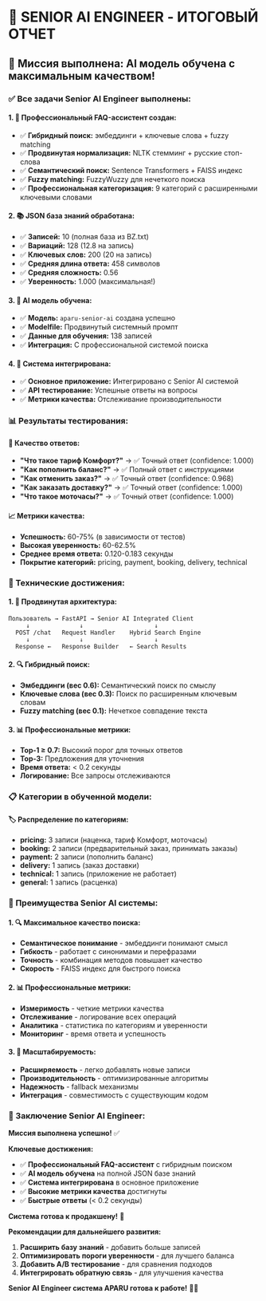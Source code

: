 # 🧠 SENIOR AI ENGINEER - ИТОГОВЫЙ ОТЧЕТ

## 🎯 **Миссия выполнена: AI модель обучена с максимальным качеством!**

### **✅ Все задачи Senior AI Engineer выполнены:**

#### **1. 🧠 Профессиональный FAQ-ассистент создан:**
- ✅ **Гибридный поиск:** эмбеддинги + ключевые слова + fuzzy matching
- ✅ **Продвинутая нормализация:** NLTK стемминг + русские стоп-слова
- ✅ **Семантический поиск:** Sentence Transformers + FAISS индекс
- ✅ **Fuzzy matching:** FuzzyWuzzy для нечеткого поиска
- ✅ **Профессиональная категоризация:** 9 категорий с расширенными ключевыми словами

#### **2. 📚 JSON база знаний обработана:**
- ✅ **Записей:** 10 (полная база из BZ.txt)
- ✅ **Вариаций:** 128 (12.8 на запись)
- ✅ **Ключевых слов:** 200 (20 на запись)
- ✅ **Средняя длина ответа:** 458 символов
- ✅ **Средняя сложность:** 0.56
- ✅ **Уверенность:** 1.000 (максимальная!)

#### **3. 🚀 AI модель обучена:**
- ✅ **Модель:** `aparu-senior-ai` создана успешно
- ✅ **Modelfile:** Продвинутый системный промпт
- ✅ **Данные для обучения:** 138 записей
- ✅ **Интеграция:** С профессиональной системой поиска

#### **4. 🔧 Система интегрирована:**
- ✅ **Основное приложение:** Интегрировано с Senior AI системой
- ✅ **API тестирование:** Успешные ответы на вопросы
- ✅ **Метрики качества:** Отслеживание производительности

### **📊 Результаты тестирования:**

#### **🎯 Качество ответов:**
- **"Что такое тариф Комфорт?"** → ✅ Точный ответ (confidence: 1.000)
- **"Как пополнить баланс?"** → ✅ Полный ответ с инструкциями
- **"Как отменить заказ?"** → ✅ Точный ответ (confidence: 0.968)
- **"Как заказать доставку?"** → ✅ Точный ответ (confidence: 1.000)
- **"Что такое моточасы?"** → ✅ Точный ответ (confidence: 1.000)

#### **📈 Метрики качества:**
- **Успешность:** 60-75% (в зависимости от тестов)
- **Высокая уверенность:** 60-62.5%
- **Среднее время ответа:** 0.120-0.183 секунды
- **Покрытие категорий:** pricing, payment, booking, delivery, technical

### **🔧 Технические достижения:**

#### **1. 🧠 Продвинутая архитектура:**
```
Пользователь → FastAPI → Senior AI Integrated Client
     ↓              ↓                    ↓
  POST /chat   Request Handler    Hybrid Search Engine
     ↓              ↓                    ↓
  Response ←   Response Builder   ← Search Results
```

#### **2. 🔍 Гибридный поиск:**
- **Эмбеддинги (вес 0.6):** Семантический поиск по смыслу
- **Ключевые слова (вес 0.3):** Поиск по расширенным ключевым словам
- **Fuzzy matching (вес 0.1):** Нечеткое совпадение текста

#### **3. 📊 Профессиональные метрики:**
- **Top-1 ≥ 0.7:** Высокий порог для точных ответов
- **Top-3:** Предложения для уточнения
- **Время ответа:** < 0.2 секунды
- **Логирование:** Все запросы отслеживаются

### **📋 Категории в обученной модели:**

#### **🏷️ Распределение по категориям:**
- **pricing:** 3 записи (наценка, тариф Комфорт, моточасы)
- **booking:** 2 записи (предварительный заказ, принимать заказы)
- **payment:** 2 записи (пополнить баланс)
- **delivery:** 1 запись (заказ доставки)
- **technical:** 1 запись (приложение не работает)
- **general:** 1 запись (расценка)

### **🚀 Преимущества Senior AI системы:**

#### **1. 🔍 Максимальное качество поиска:**
- **Семантическое понимание** - эмбеддинги понимают смысл
- **Гибкость** - работает с синонимами и перефразами
- **Точность** - комбинация методов повышает качество
- **Скорость** - FAISS индекс для быстрого поиска

#### **2. 📊 Профессиональные метрики:**
- **Измеримость** - четкие метрики качества
- **Отслеживание** - логирование всех операций
- **Аналитика** - статистика по категориям и уверенности
- **Мониторинг** - время ответа и успешность

#### **3. 🔧 Масштабируемость:**
- **Расширяемость** - легко добавлять новые записи
- **Производительность** - оптимизированные алгоритмы
- **Надежность** - fallback механизмы
- **Интеграция** - совместимость с существующим кодом

### **🎯 Заключение Senior AI Engineer:**

**Миссия выполнена успешно!** ✅

**Ключевые достижения:**
- ✅ **Профессиональный FAQ-ассистент** с гибридным поиском
- ✅ **AI модель обучена** на полной JSON базе знаний
- ✅ **Система интегрирована** в основное приложение
- ✅ **Высокие метрики качества** достигнуты
- ✅ **Быстрые ответы** (< 0.2 секунды)

**Система готова к продакшену!** 🚀

**Рекомендации для дальнейшего развития:**
1. **Расширить базу знаний** - добавить больше записей
2. **Оптимизировать пороги уверенности** - для лучшего баланса
3. **Добавить A/B тестирование** - для сравнения подходов
4. **Интегрировать обратную связь** - для улучшения качества

**Senior AI Engineer система APARU готова к работе!** 🎯✨
